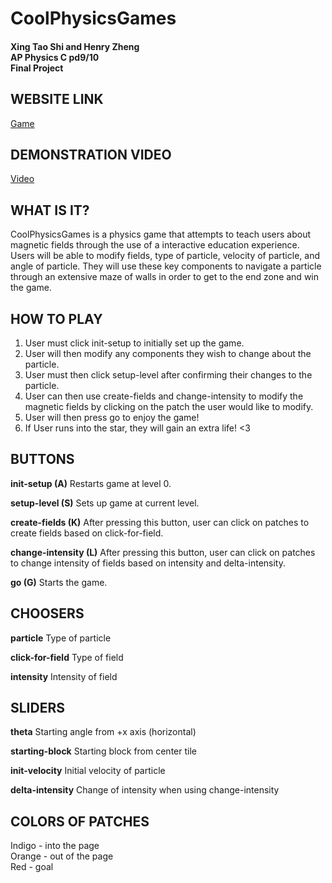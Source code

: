# CoolPhysicsGames
#### Xing Tao Shi and Henry Zheng<br>AP Physics C pd9/10<br>Final Project

## WEBSITE LINK

[Game](https://xshi0603.github.io/physics/)

## DEMONSTRATION VIDEO

[Video](https://youtu.be/DIjzaqeUpNQ)

## WHAT IS IT?

CoolPhysicsGames is a physics game that attempts to teach users about magnetic fields through the use of a interactive education experience. Users will be able to modify fields, type of particle, velocity of particle, and angle of particle. They will use these key components to navigate a particle through an extensive maze of walls in order to get to the end zone and win the game.

## HOW TO PLAY

1. User must click init-setup to initially set up the game.
2. User will then modify any components they wish to change about the particle.
3. User must then click setup-level after confirming their changes to the particle.
4. User can then use create-fields and change-intensity to modify the magnetic fields by clicking on the patch the user would like to modify.
5. User will then press go to enjoy the game!
6. If User runs into the star, they will gain an extra life! <3

## BUTTONS

<b>init-setup (A)</b>
Restarts game at level 0.

<b>setup-level (S)</b>
Sets up game at current level.

<b>create-fields (K)</b>
After pressing this button, user can click on patches to create fields based on click-for-field.

<b>change-intensity (L)</b>
After pressing this button, user can click on patches to change intensity of fields based on intensity and delta-intensity.

<b>go (G)</b>
Starts the game.

## CHOOSERS

<b>particle</b>
Type of particle

<b>click-for-field</b>
Type of field

<b>intensity</b>
Intensity of field

## SLIDERS

<b>theta</b>
Starting angle from +x axis (horizontal)

<b>starting-block</b>
Starting block from center tile

<b>init-velocity</b>
Initial velocity of particle

<b>delta-intensity</b>
Change of intensity when using change-intensity

## COLORS OF PATCHES

Indigo - into the page <br>
Orange - out of the page <br>
Red - goal

